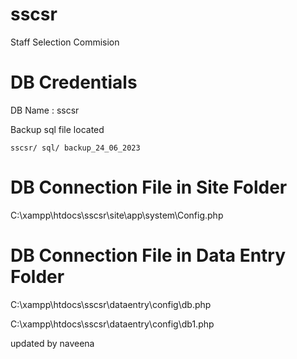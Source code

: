 # sscsr
Staff Selection Commision


# DB Credentials

DB Name : sscsr

Backup sql file located 

    sscsr/ sql/ backup_24_06_2023

# DB Connection File in Site Folder

C:\xampp\htdocs\sscsr\site\app\system\Config.php

# DB Connection File in Data Entry Folder

C:\xampp\htdocs\sscsr\dataentry\config\db.php

C:\xampp\htdocs\sscsr\dataentry\config\db1.php

updated by naveena

